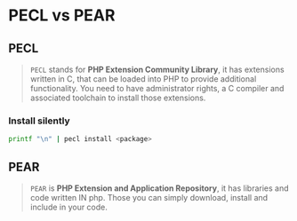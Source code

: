 # PECL vs PEAR

## PECL

> `PECL` stands for **PHP Extension Community Library**, it has extensions written in C, that can be loaded into PHP to provide additional functionality. You need to have administrator rights, a C compiler and associated toolchain to install those extensions.

### Install silently

```bash
printf "\n" | pecl install <package>
```

## PEAR

> `PEAR` is **PHP Extension and Application Repository**, it has libraries and code written IN php. Those you can simply download, install and include in your code.
